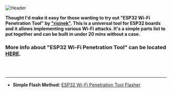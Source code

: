 ![Header](Images/.png)
<br>



<b>Thought I'd make it easy for those wanting to try out "ESP32 Wi-Fi Penetration Tool" by <a href="https://github.com/risinek/esp32-wifi-penetration-tool">"risinek"</a>. This is a universal tool for ESP32 boards  and it allows implementing various Wi-Fi attacks. It's a simple parts list to put together and can be built in under 20 mins without a case. <br> </b>
  
### More info about "ESP32 Wi-Fi Penetration Tool" can be located <a href="https://github.com/risinek/esp32-wifi-penetration-tool">HERE</a>.  
  
  <br>
  <br>
  <hr>
  
  
  
  

- **Simple Flash Method:** <a href=https://atomnft.github.io/ESP32-Wi-Fi-Penetration-Tool/flash0.html>ESP32 Wi-Fi Penetration Tool Flasher</a>